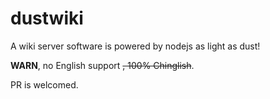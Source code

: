 # dustwiki
A wiki server software is powered by nodejs as light as dust!

**WARN**, no English support ~~, 100% Chinglish~~.

PR is welcomed.
